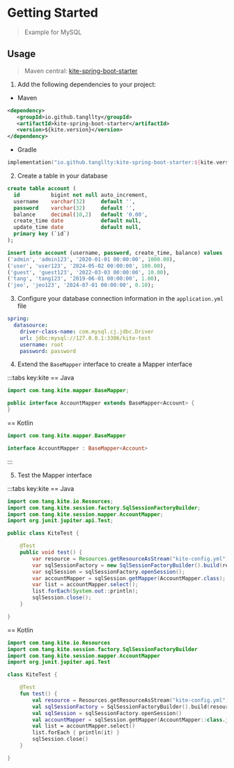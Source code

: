 # Getting Started

 > Example for MySQL

## Usage

 > Maven central: [kite-spring-boot-starter](https://central.sonatype.com/artifact/io.github.tangllty/kite-spring-boot-starter)

 1. Add the following dependencies to your project:

 * Maven

```xml
<dependency>
   <groupId>io.github.tangllty</groupId>
   <artifactId>kite-spring-boot-starter</artifactId>
   <version>${kite.version}</version>
</dependency>
```

 * Gradle

```kts
implementation("io.github.tangllty:kite-spring-boot-starter:${kite.version}")
```

  2. Create a table in your database

```sql
create table account (
  id          bigint not null auto_increment,
  username    varchar(32)     default '',
  password    varchar(32)     default '',
  balance     decimal(10,2)   default '0.00',
  create_time date            default null,
  update_time date            default null,
  primary key (`id`)
);

insert into account (username, password, create_time, balance) values
('admin', 'admin123', '2020-01-01 00:00:00', 1000.00),
('user', 'user123', '2024-05-02 00:00:00', 100.00),
('guest', 'guest123', '2022-03-03 00:00:00', 10.00),
('tang', 'tang123', '2019-06-01 00:00:00', 1.00),
('jeo', 'jeo123', '2024-07-01 00:00:00', 0.10);

```

 3. Configure your database connection information in the `application.yml` file

```yaml
spring:
  datasource:
    driver-class-name: com.mysql.cj.jdbc.Driver
    url: jdbc:mysql://127.0.0.1:3306/kite-test
    username: root
    password: password
```

 4. Extend the `BaseMapper` interface to create a Mapper interface

:::tabs key:kite
== Java

```java
import com.tang.kite.mapper.BaseMapper;

public interface AccountMapper extends BaseMapper<Account> {
}
```

== Kotlin

```kotlin
import com.tang.kite.mapper.BaseMapper

interface AccountMapper : BaseMapper<Account>
```
:::

 5. Test the Mapper interface

:::tabs key:kite
== Java

```java
import com.tang.kite.io.Resources;
import com.tang.kite.session.factory.SqlSessionFactoryBuilder;
import com.tang.kite.session.mapper.AccountMapper;
import org.junit.jupiter.api.Test;

public class KiteTest {

    @Test
    public void test() {
        var resource = Resources.getResourceAsStream("kite-config.yml");
        var sqlSessionFactory = new SqlSessionFactoryBuilder().build(resource);
        var sqlSession = sqlSessionFactory.openSession();
        var accountMapper = sqlSession.getMapper(AccountMapper.class);
        var list = accountMapper.select();
        list.forEach(System.out::println);
        sqlSession.close();
    }

}
```
== Kotlin

```kotlin
import com.tang.kite.io.Resources
import com.tang.kite.session.factory.SqlSessionFactoryBuilder
import com.tang.kite.session.mapper.AccountMapper
import org.junit.jupiter.api.Test

class KiteTest {

    @Test
    fun test() {
        val resource = Resources.getResourceAsStream("kite-config.yml")
        val sqlSessionFactory = SqlSessionFactoryBuilder().build(resource)
        val sqlSession = sqlSessionFactory.openSession()
        val accountMapper = sqlSession.getMapper(AccountMapper::class.java)
        val list = accountMapper.select()
        list.forEach { println(it) }
        sqlSession.close()
    }

}
```

